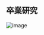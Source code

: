 ## 卒業研究

![image](https://github.com/user-attachments/assets/b3b6ed30-1622-43bd-a188-eda0d94f7ff7)

  

  

  
